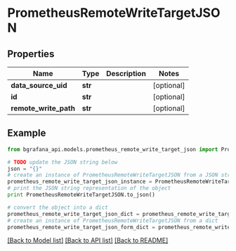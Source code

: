 # PrometheusRemoteWriteTargetJSON


## Properties
Name | Type | Description | Notes
------------ | ------------- | ------------- | -------------
**data_source_uid** | **str** |  | [optional] 
**id** | **str** |  | [optional] 
**remote_write_path** | **str** |  | [optional] 

## Example

```python
from bgrafana_api.models.prometheus_remote_write_target_json import PrometheusRemoteWriteTargetJSON

# TODO update the JSON string below
json = "{}"
# create an instance of PrometheusRemoteWriteTargetJSON from a JSON string
prometheus_remote_write_target_json_instance = PrometheusRemoteWriteTargetJSON.from_json(json)
# print the JSON string representation of the object
print PrometheusRemoteWriteTargetJSON.to_json()

# convert the object into a dict
prometheus_remote_write_target_json_dict = prometheus_remote_write_target_json_instance.to_dict()
# create an instance of PrometheusRemoteWriteTargetJSON from a dict
prometheus_remote_write_target_json_form_dict = prometheus_remote_write_target_json.from_dict(prometheus_remote_write_target_json_dict)
```
[[Back to Model list]](../README.md#documentation-for-models) [[Back to API list]](../README.md#documentation-for-api-endpoints) [[Back to README]](../README.md)


